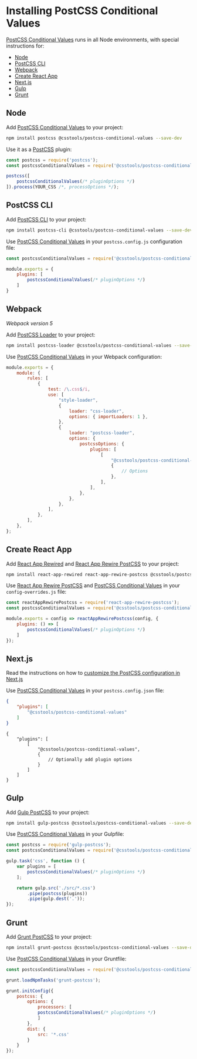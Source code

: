 # Installing PostCSS Conditional Values

[PostCSS Conditional Values] runs in all Node environments, with special instructions for:

- [Node](#node)
- [PostCSS CLI](#postcss-cli)
- [Webpack](#webpack)
- [Create React App](#create-react-app)
- [Next.js](#nextjs)
- [Gulp](#gulp)
- [Grunt](#grunt)

## Node

Add [PostCSS Conditional Values] to your project:

```bash
npm install postcss @csstools/postcss-conditional-values --save-dev
```

Use it as a [PostCSS] plugin:

```js
const postcss = require('postcss');
const postcssConditionalValues = require('@csstools/postcss-conditional-values');

postcss([
	postcssConditionalValues(/* pluginOptions */)
]).process(YOUR_CSS /*, processOptions */);
```

## PostCSS CLI

Add [PostCSS CLI] to your project:

```bash
npm install postcss-cli @csstools/postcss-conditional-values --save-dev
```

Use [PostCSS Conditional Values] in your `postcss.config.js` configuration file:

```js
const postcssConditionalValues = require('@csstools/postcss-conditional-values');

module.exports = {
	plugins: [
		postcssConditionalValues(/* pluginOptions */)
	]
}
```

## Webpack

_Webpack version 5_

Add [PostCSS Loader] to your project:

```bash
npm install postcss-loader @csstools/postcss-conditional-values --save-dev
```

Use [PostCSS Conditional Values] in your Webpack configuration:

```js
module.exports = {
	module: {
		rules: [
			{
				test: /\.css$/i,
				use: [
					"style-loader",
					{
						loader: "css-loader",
						options: { importLoaders: 1 },
					},
					{
						loader: "postcss-loader",
						options: {
							postcssOptions: {
								plugins: [
									[
										"@csstools/postcss-conditional-values",
										{
											// Options
										},
									],
								],
							},
						},
					},
				],
			},
		],
	},
};
```

## Create React App

Add [React App Rewired] and [React App Rewire PostCSS] to your project:

```bash
npm install react-app-rewired react-app-rewire-postcss @csstools/postcss-conditional-values --save-dev
```

Use [React App Rewire PostCSS] and [PostCSS Conditional Values] in your
`config-overrides.js` file:

```js
const reactAppRewirePostcss = require('react-app-rewire-postcss');
const postcssConditionalValues = require('@csstools/postcss-conditional-values');

module.exports = config => reactAppRewirePostcss(config, {
	plugins: () => [
		postcssConditionalValues(/* pluginOptions */)
	]
});
```

## Next.js

Read the instructions on how to [customize the PostCSS configuration in Next.js](https://nextjs.org/docs/advanced-features/customizing-postcss-config)

Use [PostCSS Conditional Values] in your `postcss.config.json` file:

```json
{
	"plugins": [
		"@csstools/postcss-conditional-values"
	]
}
```

```json5
{
	"plugins": [
		[
			"@csstools/postcss-conditional-values",
			{
				// Optionally add plugin options
			}
		]
	]
}
```

## Gulp

Add [Gulp PostCSS] to your project:

```bash
npm install gulp-postcss @csstools/postcss-conditional-values --save-dev
```

Use [PostCSS Conditional Values] in your Gulpfile:

```js
const postcss = require('gulp-postcss');
const postcssConditionalValues = require('@csstools/postcss-conditional-values');

gulp.task('css', function () {
	var plugins = [
		postcssConditionalValues(/* pluginOptions */)
	];

	return gulp.src('./src/*.css')
		.pipe(postcss(plugins))
		.pipe(gulp.dest('.'));
});
```

## Grunt

Add [Grunt PostCSS] to your project:

```bash
npm install grunt-postcss @csstools/postcss-conditional-values --save-dev
```

Use [PostCSS Conditional Values] in your Gruntfile:

```js
const postcssConditionalValues = require('@csstools/postcss-conditional-values');

grunt.loadNpmTasks('grunt-postcss');

grunt.initConfig({
	postcss: {
		options: {
			processors: [
			postcssConditionalValues(/* pluginOptions */)
			]
		},
		dist: {
			src: '*.css'
		}
	}
});
```

[Gulp PostCSS]: https://github.com/postcss/gulp-postcss
[Grunt PostCSS]: https://github.com/nDmitry/grunt-postcss
[PostCSS]: https://github.com/postcss/postcss
[PostCSS CLI]: https://github.com/postcss/postcss-cli
[PostCSS Loader]: https://github.com/postcss/postcss-loader
[PostCSS Conditional Values]: https://github.com/csstools/postcss-plugins/tree/main/plugins/postcss-conditional-values
[React App Rewire PostCSS]: https://github.com/csstools/react-app-rewire-postcss
[React App Rewired]: https://github.com/timarney/react-app-rewired
[Next.js]: https://nextjs.org
